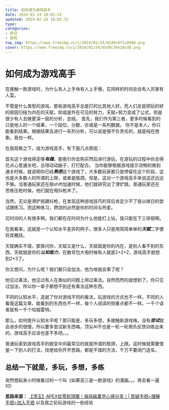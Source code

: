 ```yaml
---
title: 如何成为游戏高手
date: 2024-02-24 18:02:33
updated: 2024-02-24 18:02:33
type:
categories:
- 碎记
- 游戏
top_img: https://www.freeimg.cn/i/2024/02/24/65d9c6f1c8686.png
cover: https://www.freeimg.cn/i/2024/02/24/65d9c76e20cd8.png
---
```

# 如何成为游戏高手

在接触一款游戏时，为什么有人上手快有人上手慢，花同样的时间总会有人厉害有人菜。

不管是什么类型的游戏，那些游戏高手总是打的比其他人好。而人们总是把玩的好的原因归结为内在的天赋，抑或是外在可见的努力，天赋+努力变成了公式，但是很少有人去做更深一层的分析，总结。
首先，我们作为第三者，更多时候看到的只是他人的一个结果，一个段位，分数，亦或是一系列数据。
你不是本人，你只能看到结果。根据结果去进行一系列分析，可以说是很不负责任的，就是纯在想象。我也一样。

在我观察之下，成为游戏高手，有下面几点原因：

首先这个游戏得足够***有趣***，能吸引你去购买然后进行游玩，在游玩的过程中你总得花点心思通关吧，总得动动脑子，打打配合。 当你能够根据游戏提示流畅的做到通关时候，就说明你已经***熟悉***这个游戏了，大多数玩家都只是停留在这个阶段，这也是大多数人的所谓的上限，或者是瓶颈。但是，这对一个游戏高手来说这还远远不够。当普通玩家还在按shift加速时候，他们就研究出了滑铲跳，普通玩家还在苦练压枪时候，他们就在用抖枪术了。

当然，无论是滑铲挑跟抖枪，在发现这种游戏技巧的背后肯定少不了夜以继日的尝试跟练习。而这种练习，燃烧的必然是你的时间与热爱。

花时间的人有很多啊，我们都在花时间为什么他能打上钻，我只能在下三徘徊啊。

在我看来，这就是一个认知水平差异的例子。很多人只是用简简单单的***天赋***二字便将其概括。

天赋确实不错，那我问你，天赋又是什么，天赋就是你的内在，是别人看不到的东西，天赋就是你的***认知能力***，在数背包大电时候有人就是2+2+2，游戏高手就想到2*3了。

你又想问，为什么呢？我们都只会加法，他为啥就会乘了呢？

他见过乘法，他见过有人在类似的问题上用过乘法。自然而然的就想到了。你只见过加法，所以你一辈子都想不到还有乘法这种东西。

不同的认知水平，造就了你对游戏不同的看法，玩游戏的方式也不一样。不同的人看我这篇文章，能看到的东西也不一样，每个人阅读的侧重点都不一样。一千个读者就有一千个哈姆雷特。

那么，如何提升认知水平呢？那只能是，多玩多想，多接触新游戏咯。没有***尝试***就会进步的很慢，所以要多尝试新东西咯，顶尖AI不也是一轮一轮用负反馈训练出来的，游戏高手应该也差不多吧。。。

普通玩家到游戏高手的蜕变中间最常见的就是所谓的瓶颈，上限。这时候就需要借鉴一下别人的打法，找佬给你开开思路，都是不错的方法，千万不要闭门造车。

## 总结一下就是，多玩，多想，多练

突然想起来小时候看过的一个叫《如果高三是一款游戏》的漫画。。。再去看一遍XD

**思路来源：**
[【清玉】APEX從零到頂獵！保母級萬字心得分享！| 質疑手把>理解手把>加入手把](https://www.bilibili.com/video/BV1K64y1A7FD)
以及我之前玩游戏的一些经验
